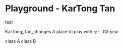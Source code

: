 # Playground - KarTong Tan
test

KarTong_Tan_changes
A place to play with `git`.
G3 year

class A
class B

